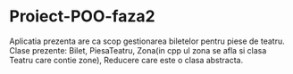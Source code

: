 # Proiect-POO-faza2
Aplicatia prezenta are ca scop gestionarea biletelor pentru piese de teatru.
Clase prezente: 
Bilet, 
PiesaTeatru, 
Zona(in cpp ul zona se afla si clasa Teatru care contie zone), 
Reducere care este o clasa abstracta.
